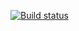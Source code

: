 [![Build status](https://ci.appveyor.com/api/projects/status/kn1kg7c3h9m6a8tw?svg=true)](https://ci.appveyor.com/project/KSUSHAPhil/ci1)